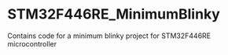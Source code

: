 # STM32F446RE_MinimumBlinky
Contains code for a minimum blinky project for STM32F446RE microcontroller
